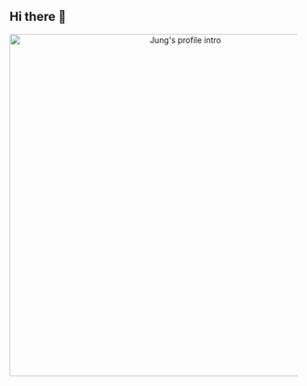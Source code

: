 ## Hi there 👋

<p align="center">
  <img src="[https://github.com/your-username/your-repo-name/blob/main/intro-image.png](https://github.com/JungLUA/JungLUA/blob/main/intro.png)" alt="Jung's profile intro" width="600"/>
</p>

<!--
**JungLUA/JungLUA** is a ✨ _special_ ✨ repository because its `README.md` (this file) appears on your GitHub profile.

Here are some ideas to get you started:

- 🔭 I’m currently working on ...
- 🌱 I’m currently learning ...
- 👯 I’m looking to collaborate on ...
- 🤔 I’m looking for help with ...
- 💬 Ask me about ...
- 📫 How to reach me: ...
- 😄 Pronouns: ...
- ⚡ Fun fact: ...
-->
